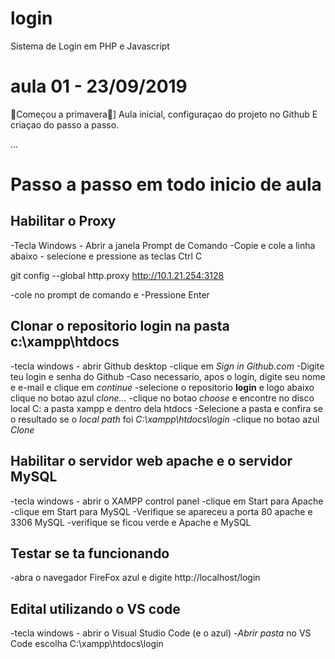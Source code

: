 # login
Sistema de Login em PHP e Javascript

# aula 01 - 23/09/2019
🌺Começou a primavera🌺]
Aula inicial, configuraçao do projeto no Github
E criaçao do passo a passo.

...
# Passo a passo em todo inicio de aula

## Habilitar o Proxy
-Tecla Windows - Abrir a janela Prompt de Comando
-Copie e cole a linha abaixo - selecione e pressione as teclas Ctrl C

git config --global http.proxy http://10.1.21.254:3128

-cole no prompt de comando e 
-Pressione Enter

## Clonar o repositorio **login** na pasta **c:\xampp\htdocs**
-tecla windows - abrir Github desktop
-clique em *Sign in Github.com*
-Digite teu login e senha do Github
-Caso necessario, apos o login, digite seu nome e e-mail e clique em *continue*
-selecione o repositorio **login** e logo abaixo clique no botao azul *clone...*
-clique no botao *choose* e encontre no disco local C: a pasta xampp e dentro dela htdocs
-Selecione a pasta e confira se o resultado se o *local path* foi *C:\xampp\htdocs\login*
-clique no botao azul *Clone*

## Habilitar o servidor web **apache** e o servidor **MySQL**
-tecla windows - abrir o XAMPP control panel 
-clique em Start para Apache
-clique em Start para MySQL
-Verifique se apareceu a porta 80 apache e 3306 MySQL 
-verifique se ficou verde e Apache e MySQL

## Testar se ta funcionando
-abra o navegador FireFox azul e digite http://localhost/login

## Edital utilizando o VS code
-tecla windows - abrir o Visual Studio Code (e o azul)
-*Abrir pasta* no VS Code escolha C:\xampp\htdocs\login
